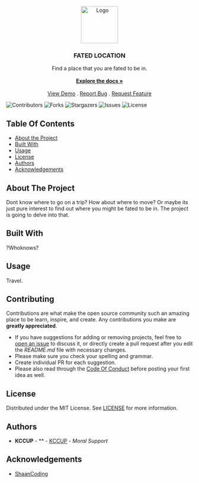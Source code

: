 <br/>
<p align="center">
  <a href="https://github.com/kccup/FatedLocation">
    <img src="images/favicon.png" alt="Logo" width="100" height="100">
  </a>

  <h3 align="center">FATED LOCATION</h3>

  <p align="center">
    Find a place that you are fated to be in. 
    <br/>
    <br/>
    <a href="https://github.com/kccup/FatedLocation"><strong> Explore the docs »</strong></a>
    <br/>
    <br/>
    <a href="THIS IS WHERE THE LINK FOR THE WEBSITE IS GOING TO BE AT">View Demo</a>
    .
    <a href="https://github.com/kccup/FatedLocation/issues">Report Bug</a>
    .
    <a href="https://github.com/kccup/FatedLocation/issues">Request Feature</a>
  </p>
</p>

![Contributors](https://img.shields.io/github/contributors/kccup/CC-Site?color=dark-green) ![Forks](https://img.shields.io/github/forks/kccup/CC-Site?style=social) ![Stargazers](https://img.shields.io/github/stars/kccup/CC-Site?style=social) ![Issues](https://img.shields.io/github/issues/kccup/CC-Site) ![License](https://img.shields.io/github/license/kccup/CC-Site) 

## Table Of Contents

* [About the Project](#about-the-project)
* [Built With](#built-with)
* [Usage](#usage)
* [License](#license)
* [Authors](#authors)
* [Acknowledgements](#acknowledgements)

## About The Project

Dont know where to go on a trip? How about where to move? Or maybe its just pure interest to find out where you might be fated to be in. The project is going to delve into that.

## Built With

?Whoknows?

## Usage

Travel.

## Contributing

Contributions are what make the open source community such an amazing place to be learn, inspire, and create. Any contributions you make are **greatly appreciated**.
* If you have suggestions for adding or removing projects, feel free to [open an issue](https://github.com/kccup/CC-Site/issues/new) to discuss it, or directly create a pull request after you edit the *README.md* file with necessary changes.
* Please make sure you check your spelling and grammar.
* Create individual PR for each suggestion.
* Please also read through the [Code Of Conduct](https://github.com/kccup/FatedLocation/blob/main/CODE_OF_CONDUCT.md) before posting your first idea as well.

## License

Distributed under the MIT License. See [LICENSE](https://github.com/kccup/FatedLocation/blob/main/LICENSE) for more information.

## Authors

* **KCCUP** - ** - [KCCUP](https://github.com/kccup/) - *Moral Support*

## Acknowledgements

* [ShaanCoding](https://github.com/ShaanCoding/)
